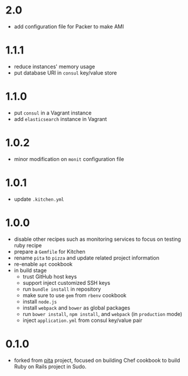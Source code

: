 # 2.0

* add configuration file for Packer to make AMI

# 1.1.1

* reduce instances' memory usage
* put database URI in `consul` key/value store

# 1.1.0

* put `consul` in a Vagrant instance
* add `elasticsearch` instance in Vagrant

# 1.0.2

* minor modification on `monit` configuration file

# 1.0.1

* update `.kitchen.yml`

# 1.0.0

* disable other recipes such as monitoring services to focus on testing ruby recipe
* prepare a `Gemfile` for Kitchen
* rename `pita` to `pizza` and update related project information
* re-enable `apt` cookbook
* in build stage
    * trust GitHub host keys
    * support inject customized SSH keys
    * run `bundle install` in repository
    * make sure to use `gem` from `rbenv` cookbook
    * install `node.js`
    * install `webpack` and `bower` as global packages
    * run `bower install`, `npm install`, and `webpack` (in `production` mode)
    * inject `application.yml` from consul key/value pair

# 0.1.0

* forked from [pita](https://github.com/sudo-recruit/pita) project, focused on building Chef cookbook to build Ruby on Rails project in Sudo.
